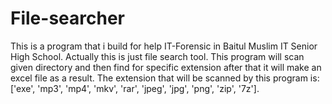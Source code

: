 # File-searcher
This is a program that i build for help IT-Forensic in Baitul Muslim IT Senior High School.
Actually this is just file search tool.
This program will scan given directory and then find for specific extension after that it will make an excel file as a result.
The extension that will be scanned by this program is:
['exe', 'mp3', 'mp4', 'mkv', 'rar', 'jpeg', 'jpg', 'png', 'zip', '7z'].
